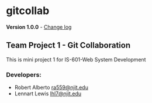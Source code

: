 # gitcollab
 **Version 1.0.0** - [Change log](CHANGELOG.md)
## Team Project 1 - Git Collaboration
This is mini project 1 for IS-601-Web System Development
### Developers:
- Robert Alberto ra559@njit.edu
- Lennart Lewis lhl7@njit.edu

## 
